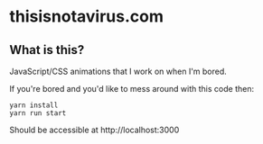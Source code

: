 # thisisnotavirus.com

## What is this?

JavaScript/CSS animations that I work on when I'm bored.

If you're bored and you'd like to mess around with this code then:

```
yarn install
yarn run start
```

Should be accessible at http://localhost:3000
